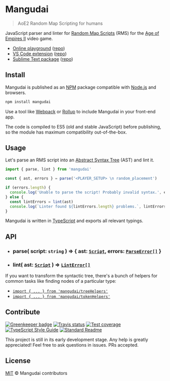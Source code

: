 # Mangudai

> AoE2 Random Map Scripting for humans

JavaScript parser and linter for [Random Map Scripts](http://aok.heavengames.com/cgi-bin/forums/display.cgi?action=ct&f=28,42485,,30) (RMS) for the [Age of Empires II](https://en.wikipedia.org/wiki/Age_of_Empires_II) video game.

- [Online playground](https://mangudai.github.io/) ([repo](https://github.com/mangudai/mangudai.github.io))
- [VS Code extension](https://marketplace.visualstudio.com/items?itemName=deltaidea.aoe2-rms) ([repo](https://github.com/mangudai/vscode))
- [Sublime Text package](https://packagecontrol.io/packages/AoE2%20RMS%20Syntax%20Highlighting) ([repo](https://github.com/mangudai/sublime-text))

## Install

Mangudai is published as an [NPM](https://docs.npmjs.com/getting-started/what-is-npm) package compatible with [Node.js](https://nodejs.org/en/) and browsers.

```Bash
npm install mangudai
```

Use a tool like [Webpack](https://webpack.js.org) or [Rollup](https://rollupjs.org/) to include Mangudai in your front-end app.

The code is compiled to ES5 (old and stable JavaScript) before publishing, so the module has maximum compatibility out-of-the-box.

## Usage

Let's parse an RMS script into an [Abstract Syntax Tree](https://en.wikipedia.org/wiki/Abstract_syntax_tree) (AST) and lint it.

```JavaScript
import { parse, lint } from 'mangudai'

const { ast, errors } = parse('<PLAYER_SETUP> \n random_placement')

if (errors.length) {
  console.log('Unable to parse the script! Probably invalid syntax.', errors)
} else {
  const lintErrors = lint(ast)
  console.log(`Linter found ${lintErrors.length} problems.`, lintErrors)
}
```

Mangudai is written in [TypeScript](https://www.typescriptlang.org/) and exports all relevant typings.

## API

- ### parse( script: `string` ) => { ast: [`Script`](docs/rms-ast.md), errors: [`ParseError[]`](docs/errors.md) }
- ### lint( ast: [`Script`](docs/rms-ast.md) ) => [`LintError[]`](docs/errors.md)

If you want to transform the syntactic tree, there's a bunch of helpers for common tasks like finding nodes of a particular type:

- [`import { ... } from 'mangudai/treeHelpers'`](src/treeHelpers.ts)
- [`import { ... } from 'mangudai/tokenHelpers'`](src/tokenHelpers.ts)

## Contribute

[![Greenkeeper badge](https://img.shields.io/badge/greenkeeper-enabled-brightgreen.svg)](https://greenkeeper.io/)
[![Travis status](https://img.shields.io/travis/mangudai/mangudai/master.svg)](https://travis-ci.org/mangudai/mangudai)
[![Test coverage](https://img.shields.io/codecov/c/github/mangudai/mangudai/master.svg)](https://codecov.io/gh/mangudai/mangudai)
[![TypeScript Style Guide](https://img.shields.io/badge/code_style-standard-brightgreen.svg)](https://standardjs.com/)
[![Standard Readme](https://img.shields.io/badge/readme%20style-standard-brightgreen.svg)](https://github.com/RichardLitt/standard-readme)

This project is still in its early development stage. Any help is greatly appreciated! Feel free to ask questions in issues. PRs accepted.

## License

[MIT](./LICENSE.md) © Mangudai contributors

